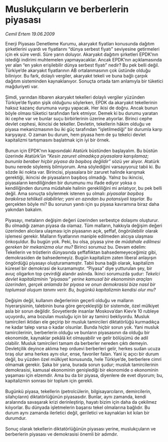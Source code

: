 # Muslukçuların ve berberlerin piyasası

*Cemil Ertem 19.06.2009*

<div class="taraf_structure_2col_1zq">
<div class="margen_n">



 <p>Enerji Piyasası Denetleme Kurumu, akaryakıt fiyatları konusunda dağıtım şirketlerini uyardı ve fiyatlarını “dünya serbest fiyatı” seviyesine getirmeleri için ek süre verdi. Süre yarın doluyor. Akaryakıt dağıtım şirketleri EPDK’nın istediği indirimi muhtemelen yapmayacaklar. Ancak EPDK’nın açıklamasında yer alan “en yakın erişilebilir dünya serbest fiyatı” nedir? Bu pek belli değil. Türkiye’de akaryakıt fiyatlarının AB ortalanmasının çok üstünde olduğu biliniyor. Bu fark, dolaylı vergiler, akaryakıt tekeli ve buna bağlı çarpık dağıtım sisteminden kaynaklanıyor. Sonuçta ortada tam anlamıyla bir tüketici mağduriyeti var. <br/><br/>Şimdi, yarından itibaren akaryakıt tekelleri dolaylı vergiler yüzünden Türkiye’de fiyatın şişik olduğunu söylerken, EPDK da akaryakıt tekellerinin haksız kazanç durumuna vurgu yapacak. Her ikisi de doğru. Ancak bunun böyle olması tüketici tarafından fark etmiyor. Demek ki bu durumu yaratan iki cephe var ve bunlar suçu birbirlerinin üzerine atıyorlar. Birinci cephe devlet cephesi, ikincisi de tekeller. Devletin, tekellerin hâkim olduğu ve piyasa mekanizmasının bu iki güç tarafından “işletilmediği” bir durumla karşı karşıyayız. O zaman bu durum, hem piyasa hem de şu tekelci devlet kapitalizmi tartışmasını başlatmak için iyi bir örnek. <br/><br/>Bunun için EPDK’nın kapısındaki Atatürk büstünden başlayalım. Bu büstün üzerinde Atatürk’ün<i> “Kesin zaruret olmadıkça piyasalara karışılamaz; bununla beraber hiçbir piyasa da başıboş değildir”</i> sözü yer alıyor. Atatürk bunu nerede söylemiş bilmiyorum. Ama söylediğini varsayıyoruz tabii ki. Bu sözde iki nokta var. Birincisi, piyasalara bir zaruret halinde karışmak gerektiği, ikincisi de piyasaların başıboş olmadığı. Yalnız bu ikincisi, piyasaların kendiliğinden bir durumunu mu ifade ediyor yoksa o kendiliğinden duruma müdahale halinin gerekliliğini mi anlatıyor, bu pek belli değil. Ama sonuçta söylenmek istenen şu olmalı:<i> piyasalar başıboş bırakılırsa tehlikeli olabilirler; yani en azından bu potansiyeli taşırlar.</i> Bu gerçekten böyle mi? Bu sorunun yanıtı için şu piyasa kavramına biraz daha yakından bakalım. <br/><br/>Piyasayı, metaların değişim değeri üzerinden serbestçe dolaşımı oluşturur. Bu olmadığı zaman piyasa da olamaz. Tüm malların, hakkıyla değişim değeri üzerinden alıcılara ulaşması için piyasanın açık, şeffaf, öngörülebilir olarak işlemesi gerekir. Malların fiyatlarının maniple edilmeden alıcıya ulaşması önkoşuldur. Bu bugün yok. Peki, bu olsa, piyasa yine de <i>müdahale edilmesi gereken bir mekanizma olur mu?</i> Birinci sorumuz bu. Devam edelim: Tekellerin ve tröstlerin dünyasında şeffaflıktan bahsedemeyeceğimiz gibi, demokrasiden de bahsedemeyiz. Bugün kapitalizm zaten liberal anlayışın öngördüğü piyasayı oluşturamamıştır. Tabii buna bağlı olarak, kapitalizm küresel bir demokrasi de kuramamıştır. “Piyasa” diye yutturulan şey, bir avuç oligarkın top çevirdiği alandır aslında. İkinci sorumuzda şudur:<i> Tekelci devlet kapitalizminin “piyasası” yerine kamusal bir ekonominin araçları üzerinden, gerçek anlamda bir piyasa ve onun demokrasisi bize nasıl bir toplumsal oluşum tanımı verir. Bu, bugünkü kapitalizmin kendisi olur mu? </i><br/><br/>Değişim değil, kullanım değerlerinin geçerli olduğu ve malların hiyerarşisinin, talebinin buna göre gerçekleştiği bir sistemde, özel mülkiyet asla bir sorun değildir. Sovyetlerde insanlar Moskova’dan Kiev’e 10 rubleye uçuyordu, ama bozulan musluğu için bir ay tamirci bekliyordu. Musluk tamircileri iktidarı ele geçirip bir musluk tamircileri diktatörlüğü kurmadıkça ne kadar talep varsa o kadar olsunlar. Bunda hiçbir sorun yok. Yani musluk tamircilerinin, berberlerin olduğu ve bunların piyasasının da olduğu bir ekonomide, kaynaklar pekâlâ kıt olmayabilir ve gelir bölüşümü de adil olabilir. Musluk tamircileri tamam da berberler nereden çıktı demeyin. Devletçilik deyince aklıma hep orduevi berberleri gelir, herkes sudan ucuza tıraş olur ama herkes aynı olur, ense, favoriler falan. Yani iç açıcı bir durum değil, bu yüzden özel mülkiyet konusunda, hele Türkiye’de, berberlere cimri olmamak gerekir. Şaka bir yana, burada sorun şudur; musluk tamircilerinin demokrasisi, kamusal ekonominin genişlediği bir ekonomide o ekonominin yaşaması için elzemdir. Ama bu da bir piyasa, diyenlere de evet diyorum; bu, kapitalizmin sonrası bir toplum için gerekli. <br/><br/>Bugünkü piyasa, tekellerin (petrolcülerin, bilgisayarcıların, demircilerin, silahçıların) diktatörlüğünün piyasasıdır. Bunlar, aynı zamanda, kendi aralarında savaşarak krizi derinleştirip, hayatı bizim için daha da çekilmez kılıyorlar. Bu dünyada işletmelerin başarısı tekel olmalarına bağlıdır. Bu durum aynı zamanda ilerletici değil, geriletici ve kaynakları kıt kılan bir durumdur. <br/><br/>Sonuç olarak tekellerin diktatörlüğünün piyasası yerine, muslukçuların ve berberlerin piyasası ve demokrasisi önemli bir adımdır.</p>
<br/>
<br/>
<br/>



<br/>


<div id="taraf_not">
</div>

</div>


</div>
